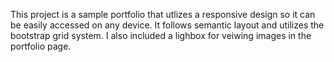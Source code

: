 This project is a sample portfolio that utlizes a responsive design so it can be easily accessed on any device. It follows semantic layout and utilizes the bootstrap grid system. I also included a lighbox for veiwing images in the portfolio page.